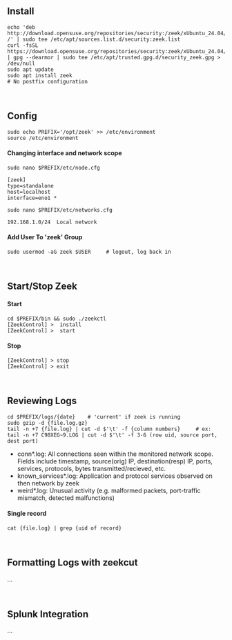 ## Install

    echo 'deb http://download.opensuse.org/repositories/security:/zeek/xUbuntu_24.04/ /' | sudo tee /etc/apt/sources.list.d/security:zeek.list
    curl -fsSL https://download.opensuse.org/repositories/security:zeek/xUbuntu_24.04/Release.key | gpg --dearmor | sudo tee /etc/apt/trusted.gpg.d/security_zeek.gpg > /dev/null
    sudo apt update
    sudo apt install zeek
    # No postfix configuration
    
<br>

## Config

    sudo echo PREFIX='/opt/zeek' >> /etc/environment
    source /etc/environment

#### Changing interface and network scope
    sudo nano $PREFIX/etc/node.cfg
    
    [zeek]  
    type=standalone  
    host=localhost  
    interface=eno1 *   
    
```
sudo nano $PREFIX/etc/networks.cfg
        
192.168.1.0/24  Local network
```

#### Add User To 'zeek' Group  
    sudo usermod -aG zeek $USER     # logout, log back in

<br>

## Start/Stop Zeek
#### Start
```
cd $PREFIX/bin && sudo ./zeekctl  
[ZeekControl] >  install  
[ZeekControl] >  start
```
#### Stop
```
[ZeekControl] > stop  
[ZeekControl] > exit
```

<br>

## Reviewing Logs
```
cd $PREFIX/logs/{date}    # 'current' if zeek is running  
sudo gzip -d {file.log.gz}
tail -n +7 {file.log} | cut -d $'\t' -f {column numbers}     # ex: tail -n +7 C98XEG~9.LOG | cut -d $'\t' -f 3-6 (row uid, source port, dest port)
```

- conn*.log: All connections seen within the monitored network scope. Fields include timestamp, source(orig) IP, destination(resp) IP, ports, services, protocols, bytes transmitted/recieved, etc.
- known_services*.log: Application and protocol services observed on then network by zeek
- weird*.log: Unusual activity (e.g. malformed packets, port-traffic mismatch, detected malfunctions)

#### Single record
    cat {file.log} | grep {uid of record}

<br>

## Formatting Logs with zeekcut
...

<br>

## Splunk Integration
...


